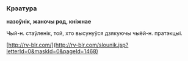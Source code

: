 ### Крэатура
**назоўнік, жаночы род, кніжнае**

Чый-н. стаўленік, той, хто высунуўся дзякуючы чыёй-н. пратэкцыі.

<a rel="author">[http://rv-blr.com/](http://rv-blr.com/slounik.jsp?letterId=0&maskId=0&pageId=1468)</a>
